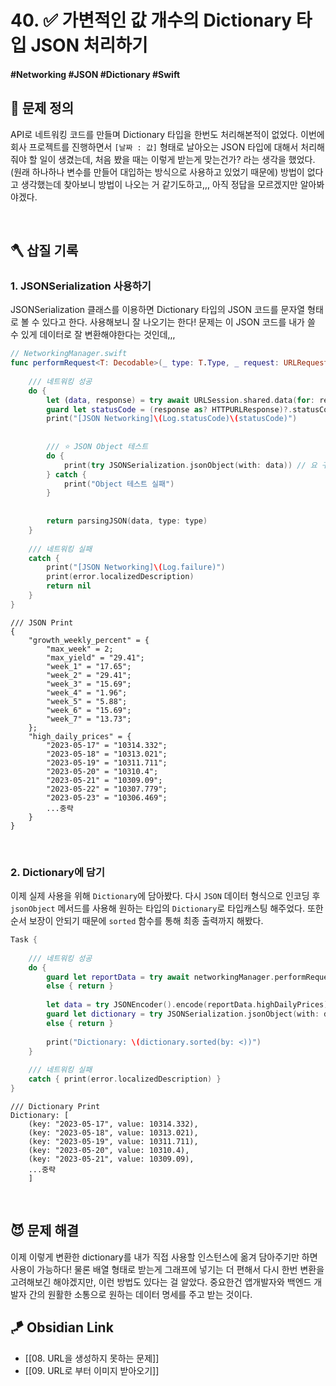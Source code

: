 # 40. ✅ 가변적인 값 개수의 Dictionary 타입 JSON 처리하기

#### #Networking #JSON #Dictionary #Swift 

## 🤔 문제 정의

API로 네트워킹 코드를 만들며 Dictionary 타입을 한번도 처리해본적이 없었다. 이번에 회사 프로젝트를 진행하면서 `[날짜 : 값]` 형태로 날아오는 JSON 타입에 대해서 처리해줘야 할 일이 생겼는데, 처음 봤을 때는 이렇게 받는게 맞는건가? 라는 생각을 했었다.(원래 하나하나 변수를 만들어 대입하는 방식으로 사용하고 있었기 때문에) 방법이 없다고 생각했는데 찾아보니 방법이 나오는 거 같기도하고,,, 아직 정답을 모르겠지만 알아봐야겠다.

<br>

## 🪓 삽질 기록

### 1. JSONSerialization 사용하기

JSONSerialization 클래스를 이용하면 Dictionary 타입의 JSON 코드를 문자열 형태로 볼 수 있다고 한다. 사용해보니 잘 나오기는 한다! 문제는 이 JSON 코드를 내가 쓸 수 있게 데이터로 잘 변환해야한다는 것인데,,,

~~~swift
// NetworkingManager.swift
func performRequest<T: Decodable>(_ type: T.Type, _ request: URLRequest) async throws -> T? {
    
    /// 네트워킹 성공
    do {
        let (data, response) = try await URLSession.shared.data(for: request)
        guard let statusCode = (response as? HTTPURLResponse)?.statusCode else { return nil }
        print("[JSON Networking]\(Log.statusCode)\(statusCode)")
        
        
        /// ⭐️ JSON Object 테스트
        do {
            print(try JSONSerialization.jsonObject(with: data)) // 요 구문으로 문자열 변환하기
        } catch {
            print("Object 테스트 실패")
        }
        
        
        return parsingJSON(data, type: type)
    }
    
    /// 네트워킹 실패
    catch {
        print("[JSON Networking]\(Log.failure)")
        print(error.localizedDescription)
        return nil
    }
}
~~~

~~~
/// JSON Print
{
    "growth_weekly_percent" = {
        "max_week" = 2;
        "max_yield" = "29.41";
        "week_1" = "17.65";
        "week_2" = "29.41";
        "week_3" = "15.69";
        "week_4" = "1.96";
        "week_5" = "5.88";
        "week_6" = "15.69";
        "week_7" = "13.73";
    };
    "high_daily_prices" = {
        "2023-05-17" = "10314.332";
        "2023-05-18" = "10313.021";
        "2023-05-19" = "10311.711";
        "2023-05-20" = "10310.4";
        "2023-05-21" = "10309.09";
        "2023-05-22" = "10307.779";
        "2023-05-23" = "10306.469";
        ...중략
    }
}
~~~

<br>

### 2. Dictionary에 담기

이제 실제 사용을 위해 `Dictionary`에 담아봤다. 다시 `JSON` 데이터 형식으로 인코딩 후 `jsonObject` 메서드를 사용해 원하는 타입의 `Dictionary`로 타입캐스팅 해주었다. 또한 순서 보장이 안되기 때문에 `sorted` 함수를 통해 최종 출력까지 해봤다.

~~~swift
Task {
    
    /// 네트워킹 성공
    do {
        guard let reportData = try await networkingManager.performRequest(TomatoForecastReportData.self, request)
        else { return }
        
        let data = try JSONEncoder().encode(reportData.highDailyPrices)
        guard let dictionary = try JSONSerialization.jsonObject(with: data) as? [String: Double] 
        else { return }
        
        print("Dictionary: \(dictionary.sorted(by: <))")
    }
    
    /// 네트워킹 실패
    catch { print(error.localizedDescription) }
}
~~~

~~~
/// Dictionary Print
Dictionary: [
    (key: "2023-05-17", value: 10314.332),
    (key: "2023-05-18", value: 10313.021),
    (key: "2023-05-19", value: 10311.711), 
    (key: "2023-05-20", value: 10310.4), 
    (key: "2023-05-21", value: 10309.09), 
    ...중략
    ]
~~~

<br>

## 😈 문제 해결

이제 이렇게 변환한 dictionary를 내가 직접 사용할 인스턴스에 옮겨 담아주기만 하면 사용이 가능하다! 물론 배열 형태로 받는게 그래프에 넣기는 더 편해서 다시 한번 변환을 고려해보긴 해야겠지만, 이런 방법도 있다는 걸 알았다. 중요한건 앱개발자와 백엔드 개발자 간의 원활한 소통으로 원하는 데이터 명세를 주고 받는 것이다.


## 🪁 Obsidian Link
- [[08. URL을 생성하지 못하는 문제]]
- [[09. URL로 부터 이미지 받아오기]]